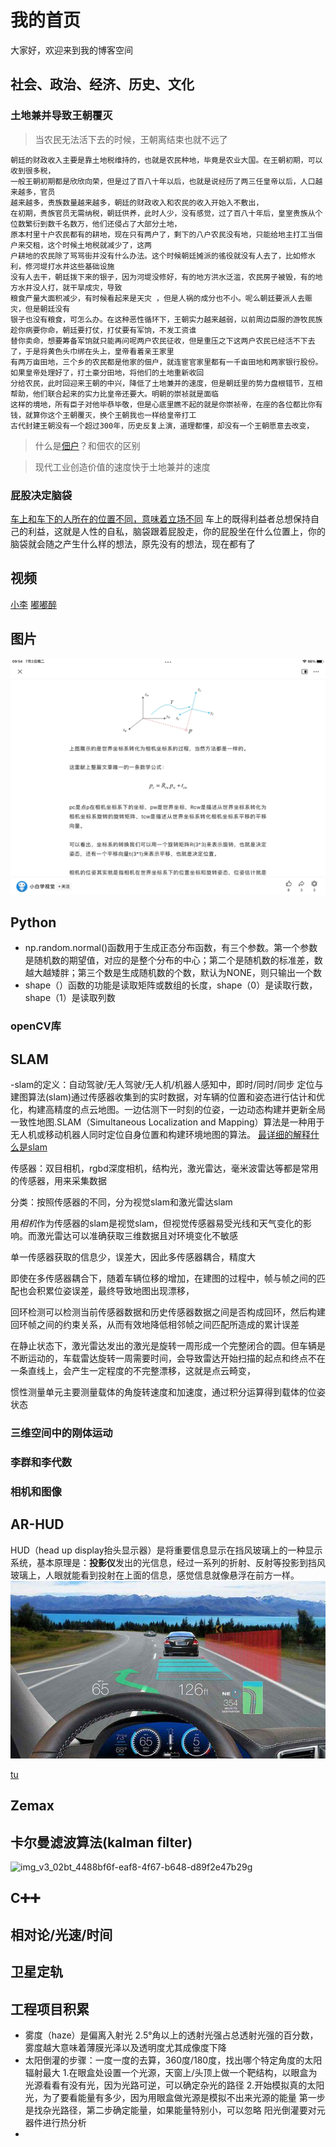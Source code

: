 # 我的首页


<p align=＂center">
大家好，欢迎来到我的博客空间
</p>


  
## 社会、政治、经济、历史、文化

### 土地兼并导致王朝覆灭
> 当农民无法活下去的时候，王朝离结束也就不远了

    朝廷的财政收入主要是靠土地税维持的，也就是农民种地，毕竟是农业大国。在王朝初期，可以收到很多税，
    一般王朝初期都是欣欣向荣，但是过了百八十年以后，也就是说经历了两三任皇帝以后，人口越来越多，官员
    越来越多，贵族数量越来越多，朝廷的财政收入和农民的收入开始入不敷出，
    在初期，贵族官员无需纳税，朝廷供养，此时人少，没有感觉，过了百八十年后，皇室贵族从个位数繁衍到数千名数万，他们还侵占了大部分土地，
    原本村里十户农民都有的耕地，现在只有两户了，剩下的八户农民没有地，只能给地主打工当佃户来交租，这个时候土地税就减少了，这两
    户耕地的农民除了骂骂街并没有什么办法。这个时候朝廷摊派的徭役就没有人去了，比如修水利，修河堤打水井这些基础设施
    没有人去干，朝廷拨下来的银子，因为河堤没修好，有的地方洪水泛滥，农民房子被毁，有的地方水井没人打，就干旱成灾，导致
    粮食产量大面积减少，有时候看起来是天灾 ，但是人祸的成分也不小。呢么朝廷要派人去赈灾，但是朝廷没有
    银子也没有粮食，可怎么办。在这种恶性循环下，王朝实力越来越弱，以前周边臣服的游牧民族趁你病要你命，朝廷要打仗，打仗要有军饷，不发工资谁
    替你卖命，想要筹备军饷就只能再问呢两户农民征收，但是重压之下这两户农民已经活不下去了，于是将黄色头巾绑在头上，皇帝看着亲王家里
    有两万亩田地，三个乡的农民都是他家的佃户，就连宦官家里都有一千亩田地和两家银行股份。如果皇帝处理好了，打土豪分田地，将他们的土地重新收回
    分给农民，此时回迎来王朝的中兴，降低了土地兼并的速度，但是朝廷里的势力盘根错节，互相帮助，他们联合起来的实力比皇帝还要大。明朝的崇祯就是面临
    这样的境地，所有臣子对他毕恭毕敬，但是心底里瞧不起的就是你崇祯帝，在座的各位都比你有钱，就算你这个王朝覆灭，换个王朝我也一样给皇帝打工
    古代封建王朝没有一个超过300年，历史反复上演，道理都懂，却没有一个王朝愿意去改变，
    

> 什么是[佃户](https://zhidao.baidu.com/question/991461279207700539/answer/4012922016.html)？和佃农的区别










  > 现代工业创造价值的速度快于土地兼并的速度
### 屁股决定脑袋
[车上和车下的人所在的位置不同，意味着立场不同](https://photo.baidu.com/photo/wap/albumShare/share/75997136071947416?from=linkShare)
车上的既得利益者总想保持自己的利益，这就是人性的自私，脑袋跟着屁股走，你的屁股坐在什么位置上，你的脑袋就会随之产生什么样的想法，原先没有的想法，现在都有了


## 视频
[小李](https://photo.baidu.com/photo/wap/albumShare/share/27143205929874584?from=linkShare)
[嘟嘟醉](https://h5.pipix.com/s/i6m3b8PB/)

## 图片

![哈哈哈哈1](./qq.png)


## Python

- np.random.normal()函数用于生成正态分布函数，有三个参数。第一个参数是随机数的期望值，对应的是整个分布的中心；第二个是随机数的标准差，数越大越矮胖；第三个数是生成随机数的个数，默认为NONE，则只输出一个数
- shape（）函数的功能是读取矩阵或数组的长度，shape（0）是读取行数，shape（1）是读取列数

### openCV库

## SLAM
-slam的定义：自动驾驶/无人驾驶/无人机/机器人感知中，即时/同时/同步 定位与建图算法(slam)通过传感器收集到的实时数据，对车辆的位置和姿态进行估计和优化，构建高精度的点云地图。一边估测下一时刻的位姿，一边动态构建并更新全局一致性地图.SLAM（Simultaneous Localization and Mapping）算法是一种用于无人机或移动机器人同时定位自身位置和构建环境地图的算法。
[最详细的解释什么是slam](https://b23.tv/0KTcZWF)

传感器：双目相机，rgbd深度相机，结构光，激光雷达，毫米波雷达等都是常用的传感器，用来采集数据

分类：按照传感器的不同，分为视觉slam和激光雷达slam

用*相机*作为传感器的slam是视觉slam，但视觉传感器易受光线和天气变化的影响。而激光雷达可以准确获取三维数据且对环境变化不敏感

单一传感器获取的信息少，误差大，因此多传感器耦合，精度大

即使在多传感器耦合下，随着车辆位移的增加，在建图的过程中，帧与帧之间的匹配也会积累位姿误差，最终导致地图出现漂移，

回环检测可以检测当前传感器数据和历史传感器数据之间是否构成回环，然后构建回环帧之间的约束关系，从而有效地降低相邻帧之间匹配所造成的累计误差

在静止状态下，激光雷达发出的激光是旋转一周形成一个完整闭合的圆。但车辆是不断运动的，车载雷达旋转一周需要时间，会导致雷达开始扫描的起点和终点不在一条直线上，会产生一定程度的不完整漂移，这就是点云畸变，

惯性测量单元主要测量载体的角旋转速度和加速度，通过积分运算得到载体的位姿状态

### 三维空间中的刚体运动


### 李群和李代数


### 相机和图像


## AR-HUD
HUD（head up display抬头显示器）是将重要信息显示在挡风玻璃上的一种显示系统，基本原理是：**投影仪**发出的光信息，经过一系列的折射、反射等投影到挡风玻璃上，人眼就能看到投射在上面的信息，感觉信息就像悬浮在前方一样。
![](./1.jpeg)

   [tu](https://nimg.ws.126.net/?url=http%3A%2F%2Fdingyue.ws.126.net%2F2022%2F0517%2F93bbb031j00rc179s00ffc000o000dim.jpg&thumbnail=660x2147483647&quality=80&type=jpg)



## Zemax



## 卡尔曼滤波算法(kalman filter)

![img_v3_02bt_4488bf6f-eaf8-4f67-b648-d89f2e47b29g](https://github.com/222hkg/222hkg.github.io/assets/83269196/296fe3e4-8a52-4bf1-886c-399634b0f479)


## C➕➕

## 相对论/光速/时间


## 卫星定轨

## 工程项目积累


- 雾度（haze）是偏离入射光 2.5°角以上的透射光强占总透射光强的百分数，雾度越大意味着薄膜光泽以及透明度尤其成像度下降
- 太阳倒灌的步骤：一度一度的去算，360度/180度，找出哪个特定角度的太阳辐射最大
1.在眼盒处设置一个光源，天窗上/头顶上做一个靶结构，以眼盒为光源看看有没有光，因为光路可逆，可以确定杂光的路径
2.开始模拟真的太阳光，为了要看能量有多少，因为用眼盒做光源是模拟不出来光源的能量
  第一步是找杂光路径，第二步确定能量，如果能量特别小，可以忽略
  阳光倒灌要对元器件进行热分析
-




